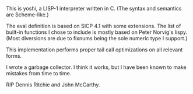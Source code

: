 This is yoshi, a LISP-1 interpreter written in C. (The syntax and semantics are Scheme-like.)

The eval definition is based on SICP 4.1 with some extensions. The list of built-in functions I chose to include is mostly based on Peter Norvig's lispy. (Most diversions are due to fixnums being the sole numeric type I support.)

This implementation performs proper tail call optimizations on all relevant forms.

I wrote a garbage collector. I think it works, but I have been known to make mistakes from time to time.

RIP Dennis Ritchie and John McCarthy.

